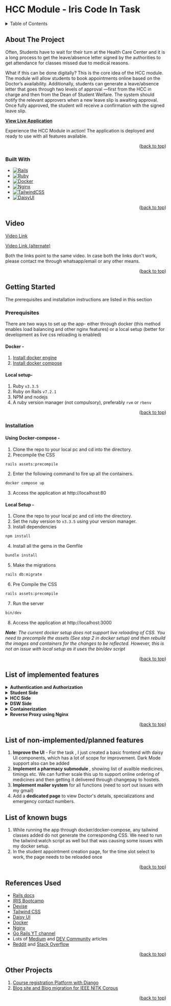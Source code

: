 # HCC Module - Iris Code In Task

<!-- TABLE OF CONTENTS -->
<details>
  <summary>Table of Contents</summary>
  
  - [About the Project](#about-the-project)
  - [Video](#video)
  - [Getting Started](#getting-started)
  - [List of Implemented feautures](#list-of-implemented-features)
  - [List of Non Implemented/Planned Features](#list-of-non-implementedplanned-features)
  - [List of Known Bugs](#list-of-known-bugs)
  - [References used](#references-used)
  - [Other projects](#other-projects)
</details>



<!-- ABOUT THE PROJECT -->
## About The Project

Often, Students have to wait for their turn at the Health Care Center and it is a long process to get the leave/absence letter signed by the authorities to get attendance for classes missed due to medical reasons.

What if this can be done digitally? This is the core idea of the HCC module. The module will allow students to book appointments online based on the Doctor’s availability. Additionally, students can generate a leave/absence letter that goes through two levels of approval —first from the HCC in charge and then from the Dean of Student Welfare. The system should notify the relevant approvers when a new leave slip is awaiting approval. Once fully approved, the student will receive a confirmation with the signed leave slip. 

**[View Live Application](https://hcc-module.onrender.com)**

Experience the HCC Module in action! The application is deployed and ready to use with all features available.


<p align="right">(<a href="#hcc-module---iris-code-in-task">back to top</a>)</p>



### Built With


* [![Rails][Rails]][Rails-url]
* [![Ruby][Ruby]][Ruby-url]
* [![Docker][Docker]][Docker-url]
* [![Nginx][Nginx]][Nginx-url]
* [![TailwindCSS][TailwindCSS]][TailwindCSS-url]
* [![DaisyUI][DaisyUI]][DaisyUI-url]

<p align="right">(<a href="#hcc-module---iris-code-in-task">back to top</a>)</p>


<!-- Video -->
## Video

[Video Link](https://drive.google.com/file/d/1-UXFlhJ_S9J-HQar8o3j_atGSXvyf_zZ/view?usp=sharing)

[Video Link (alternate)](https://new.express.adobe.com/id/urn:aaid:sc:AP:df25a095-c0d0-445a-ba83-eb3c713d7d24?invite=true&promoid=Z2G1FQKR&mv=other)

Both the links point to the same video. In case both the links don't work, please contact me through whatsapp/email or any other means.

<p align="right">(<a href="#hcc-module---iris-code-in-task">back to top</a>)</p>

## Getting Started

The prerequisites and installation instructions are listed in this section

### Prerequisites

There are two ways to set up the app- either through docker (this method enables load balancing and other nginx features) or a local setup (better for development as live css reloading is enabled)

#### Docker -

1. [Install docker engine](https://docs.docker.com/engine/install/)
2. [Install docker compose](https://docs.docker.com/compose/install/)

#### Local setup-

1. Ruby `v3.3.5`
2. Ruby on Rails `v7.2.1`
3. NPM and nodejs
4. A ruby version manager (not compulsory), preferably `rvm` or `rbenv`
 
<p align="right">(<a href="#hcc-module---iris-code-in-task">back to top</a>)</p>

### Installation


#### Using Docker-compose -

1. Clone the repo to your local pc and cd into the directory.
2. Precompile the CSS
```bash
rails assets:precompile
```
2. Enter the following command to fire up all the containers. 
  ```bash
  docker compose up
  ```
3. Access the application at http://localhost:80

#### Local Setup -

1. Clone the repo to your local pc and cd into the directory.
2. Set the ruby version to `v3.3.5` using your version manager.
3. Install dependencies 
```bash
npm install
```
4. Install all the gems in the Gemfile
```bash
bundle install
```
5. Make the migrations
```bash
rails db:migrate
```
6. Pre Compile the CSS 
```bash
rails assets:precompile
```
7. Run the server
```bash
bin/dev
```
8. Access the application at http://localhost:3000

_**Note**: The current docker setup does not support live reloading of CSS. You need to precompile the assets (See step 2 in docker setup) and then rebuild the images and containers for the changes to be reflected. However, this is not an issue with local setup as it uses the bin/dev script_

<p align="right">(<a href="#hcc-module---iris-code-in-task">back to top</a>)</p>


<!-- List of Implemented Features -->
## List of implemented features

<details>
<summary><strong>Authentication and Authorization</strong></summary>

1. User authentication with `devise` - Allowing users of all 3 roles- teacher,student and dsw to register, log in and logout from the website
2. Authorization and RBAC- There are three types of users on the site (students, HCC In Charge and DSW), having different permissions

</details>

<details>
<summary><strong>Student Side</strong></summary>

1. Landing page/ Dashboard with links to all features
2. Creation of Appointments by selecting doctor and then selecting time slots from the available ones (for that doctor)
3. Appointment management page to view all appointments
4. Individual Appointment page which shows appointment details and comments from hcc and dsw
5. Leave Letter management page which shows all appointments marked as visited
6. An option is provided to the student to create a leave letter or view existing one for visited appointments
7. Page to View leave letter contains details and comments
8. Form to create leave letter with date picker. If wrong dates are selected, then a notice is displayed to the user.

</details>

<details>
<summary><strong>HCC Side</strong></summary>

1. Landing page/ Dashboard with links to all features
2. Appointments Page to view requested and approved appointments
3. Individual Appointment with details and options to add comments, approve or mark as visited
4. Leave letter page to view requested and forwarded leave letters 
5. Indivisual leave letter pages to view deatils and forward/ comment on leave letters
6. Doctors and time slots management page with all controls
7. Forms to add doctors and time slots

</details>

<details>
<summary><strong>DSW Side</strong></summary>

1. Page to view all leave letters 
2. Page to view individual leave letters and comment/approve the letter

</details>

<details>
<summary><strong>Containerization</strong></summary>

Dockerized the web app to ensure availabilty across different operating systems and environments and to ensure easy local installation.

</details>

<details>
<summary><strong>Reverse Proxy using Nginx</strong></summary>

1. Load balanced the docker containers
2. Enabled health checks and backup server availability
3. Enabled gzip compression
4. Enabled caching 

</details>

<p align="right">(<a href="#hcc-module---iris-code-in-task">back to top</a>)</p>

<!-- List of non-implemented/planned features -->
## List of non-implemented/planned features

1. <strong>Improve the UI</strong> - For the task , I just created a basic frontend with daisy UI components, which has a lot of scope for improvement. Dark Mode support also can be added
2. <strong>Implement a pharmacy submodule </strong>, showing list of availble medicines, timings etc. We can further scale this up to support online ordering of medicines and then getting it delivered through changepay to hostels.
3. <strong>Implement mailer system</strong> for all functions (need to sort out issues with my gmail)
4. Add a <strong>dedicated page</strong> to view Doctor's details, specializations and emergency contact numbers.


<!-- List of known bugs -->
## List of known bugs

1. While running the app through docker/docker-compose, any tailwind classes added do not generate the correspondng CSS. We need to run the tailwind:watch script as well but that was causing some issues with my docker setup.
2. In the student appointment creation page, for the time slot select to work, the page needs to be reloaded once


<p align="right">(<a href="#hcc-module---iris-code-in-task">back to top</a>)</p>

<!-- References used -->
## References Used

* [Rails docs](https://guides.rubyonrails.org/)
* [IRIS Bootcamp](https://github.com/IRIS-NITK/IRIS-RoR-Bootcamp-2022)
* [Devise](https://github.com/heartcombo/devise)
* [Tailwind CSS ](https://tailwindcss.com/docs/installation)
* [Daisy UI](https://daisyui.com/docs/install/)
* [Docker](https://docs.docker.com/)
* [Nginx](https://www.javatpoint.com/nginx-tutorial)
* [Go Rails YT channel](https://www.youtube.com/@GorailsTV)
* Lots of [Medium](https://medium.com/) and [DEV Community](https://dev.to/) articles 
* [Reddit](https://www.reddit.com/) and [Stack Overflow](https://stackoverflow.com/)

<p align="right">(<a href="#hcc-module---iris-code-in-task">back to top</a>)</p>

<!-- Other Projects -->
## Other Projects

1. [Course registration Platform with Django](https://github.com/UtsavBhamra/course-registration-platform)
2. [Blog site and Blog migration for IEEE NITK Corpus](https://github.com/UtsavBhamra/ieee_corpus_blog)


<p align="right">(<a href="#hcc-module---iris-code-in-task">back to top</a>)</p>




<!-- MARKDOWN LINKS & IMAGES -->
<!-- https://www.markdownguide.org/basic-syntax/#reference-style-links -->
[Rails]: https://img.shields.io/badge/rails-CC0000?style=for-the-badge&logo=ruby-on-rails&logoColor=white
[Rails-url]: https://rubyonrails.org

[Ruby]: https://img.shields.io/badge/ruby-CC342D?style=for-the-badge&logo=ruby&logoColor=white
[Ruby-url]: https://www.ruby-lang.org

[TailwindCSS]: https://img.shields.io/badge/tailwindcss-38B2AC?style=for-the-badge&logo=tailwind-css&logoColor=white
[TailwindCSS-url]: https://tailwindcss.com

[DaisyUI]: https://img.shields.io/badge/daisyUI-5A67D8?style=for-the-badge&logo=daisyui&logoColor=white
[DaisyUI-url]: https://daisyui.com

[Docker]: https://img.shields.io/badge/docker-2496ED?style=for-the-badge&logo=docker&logoColor=white
[Docker-url]: https://www.docker.com

[Nginx]: https://img.shields.io/badge/nginx-269539?style=for-the-badge&logo=nginx&logoColor=white
[Nginx-url]: https://www.nginx.com